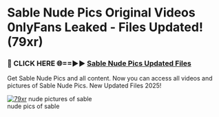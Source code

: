 # Sable Nude Pics Original Videos 0nlyFans Leaked - Files Updated! (79xr)

<h3>🔴 CLICK HERE 🌐==►► <a href="https://tinyurl.com/4mcuefdz" rel="nofollow">Sable Nude Pics Updated Files</a></h3>

Get Sable Nude Pics and all content. Now you can access all videos and pictures of Sable Nude Pics. New Updated Files 2025!

[![79xr](https://i.imgur.com/StAQSOY.gif)](https://tinyurl.com/4mcuefdz)
nude pictures of sable<br>
nude pics of sable